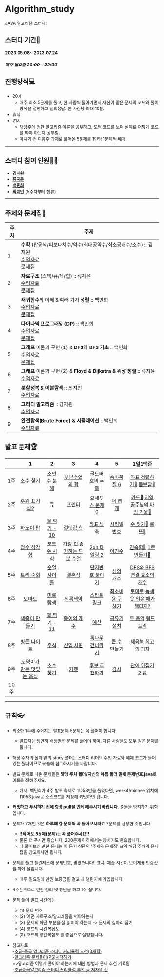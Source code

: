 # Algorithm_study
JAVA 알고리즘 스터디!

## 스터디 기간🚀
#### 2023.05.08~ 2023.07.24
##### 매주 월요일 20:00 ~ 22:00

## 진행방식💻
- 20시
	- 매주 최소 5문제를 풀고, 한 사람씩 돌아가면서 자신이 맡은 문제의 코드와 풀이 방식을 설명하고 질의응답. 한 사람당 최대 10분. 
- 휴식
- 21시
	- 해당주에 정한 알고리즘 이론을 공부하고, 모범 코드를 보며 실제로 어떻게 코드를 짜야 하는지 공부함.
	- 마치기 전 다음주 과제로 풀어올 5문제를 1인당 1문제씩 배정

---
## 스터디 참여 인원👩‍💻
- [**김지원**](https://github.com/kiwijomn)
- [**류지윤**](https://github.com/Ryujy)
- [**백민희**](https://github.com/minheebaek)
- [**최지인**](https://github.com/matchajellyy) (5주차부터 합류)

---

## 주제와 문제집📖
| 주차 | 주제                                                                                                                                                                                                                                                                                                                         |
|---|----------------------------------------------------------------------------------------------------------------------------------------------------------------------------------------------------------------------------------------------------------------------------------------------------------------------------|
| 1  | **수학** (합공식/피보나치수/약수/최대공약수/최소공배수/소수) :: 김지원 <br>[수업자료](https://github.com/minheebaek/Algorithm_study/blob/main/week1/%EC%9E%90%EB%A3%8C/1%EC%A3%BC%EC%B0%A8%20%EB%B0%9C%ED%91%9C%EC%9E%90%EB%A3%8C.pdf)<br>[문제집](https://www.acmicpc.net/workbook/view/8997)                                                               |
| 2  | **자료구조** (스택/큐/덱/힙) :: 류지윤<br>[수업자료](https://github.com/minheebaek/Algorithm_study/blob/main/week2/%EC%9E%90%EB%A3%8C/%EC%9E%90%EB%B0%94%EC%95%8C%EA%B3%A0%EB%A6%AC%EC%A6%98%EC%8A%A4%ED%84%B0%EB%94%94_%EC%9E%90%EB%A3%8C%EA%B5%AC%EC%A1%B0_2%EC%A3%BC%EC%B0%A8.pdf)<br>[문제집](https://www.acmicpc.net/workbook/view/8999) |
| 3  | **재귀함수**의 이해 & 여러 가지 **정렬** :: 백민희<br>[수업자료](https://github.com/minheebaek/Algorithm_study/blob/main/week3/%EC%9E%90%EB%A3%8C/%EC%95%8C%EA%B3%A0%EB%A6%AC%EC%A6%98%EC%8A%A4%ED%84%B0%EB%94%94_3%EC%A3%BC%EC%B0%A8_%EC%B5%9C%EC%A2%85.pdf)<br>[문제집](https://www.acmicpc.net/workbook/view/9000)                             |
| 4  | **다이나믹 프로그래밍 (DP)** :: 백민희<br>[수업자료](https://github.com/minheebaek/Algorithm_study/blob/main/week4/%EC%9E%90%EB%A3%8C/DP(%EB%8B%A4%EC%9D%B4%EB%82%98%EB%AF%B9%20%ED%94%84%EB%A1%9C%EA%B7%B8%EB%9E%98%EB%B0%8D)_%EC%B5%9C%EC%A2%85.pdf)<br>[문제집](https://www.acmicpc.net/workbook/view/9001)                                |
| 5  | **그래프** 이론과 구현 (1) & **DFS와 BFS 기초** :: 백민희<br>[수업자료](https://github.com/minheebaek/Algorithm_study/blob/main/week5/%EC%9E%90%EB%A3%8C/%EA%B7%B8%EB%9E%98%ED%94%84%2CDFS%2CBFS.pdf)<br>[문제집](https://www.acmicpc.net/workbook/view/9003)                                                                                                                                                                                                               |
| 6  | **그래프** 이론과 구현 (2) & **Floyd & Dijkstra & 위상 정렬** :: 류지윤<br>[수업자료]()                                                                                                                                                                                                                                                       |
| 7  | **분할정복 & 이분탐색** :: 최지인 <br>[수업자료]()                                                                                                                                                                                                                                                                                        |
| 8  | **그리디 알고리즘** :: 김지원 <br>[수업자료]()                                                                                                                                                                                                                                                                                           |
| 9  | **완전탐색(Brute Force) & 시뮬레이션** :: 백민희 <br>[수업자료]()                                                                                                                                                                                                                                                                          |

## 발표 문제🏆

|        |                      1                       |                         2                         |                          3                          |                           4                           |                         5                         |                          1일1백준                          |
| :----: | :------------------------------------------: | :-----------------------------------------------: | :-------------------------------------------------: | :---------------------------------------------------: | :-----------------------------------------------: | :------------------------------------------------------: |
| 1주  | [소수 찾기](https://www.acmicpc.net/problem/1978) | [소인수 분해](https://www.acmicpc.net/problem/11653) | [부분수열의 합](https://www.acmicpc.net/problem/1182) | [골드바흐의 추측](https://www.acmicpc.net/problem/9020) | [숨바꼭질 6](https://www.acmicpc.net/problem/17087) | [좌표 정렬하기🥈](https://www.acmicpc.net/problem/11650) [듣보잡🥈](https://www.acmicpc.net/problem/1764) |
| 2주  | [후위 표기식2](https://www.acmicpc.net/problem/1935)| [큐](https://www.acmicpc.net/problem/10845) | [프린터](https://programmers.co.kr/learn/courses/30/lessons/42587)| [요세푸스 문제 0](https://www.acmicpc.net/problem/11866)  |  [더 맵게](https://programmers.co.kr/learn/courses/30/lessons/42626) |    [카드🥈](https://www.acmicpc.net/problem/11652) [지영 공주님의 마법 거울🥉](https://www.acmicpc.net/problem/11586)  |
| 3주  | [하노이 탑](https://www.acmicpc.net/problem/1914) | [별 찍기 - 10](https://www.acmicpc.net/problem/2447) | [절댓값 힙](https://www.acmicpc.net/problem/11286) | [좌표 압축](https://www.acmicpc.net/problem/18870) | [시리얼 번호](https://www.acmicpc.net/problem/1431) | [수 찾기🥈](https://www.acmicpc.net/problem/1920) [로또🥈](https://www.acmicpc.net/problem/6603)                                                             |
| 4주  | [정수 삼각형](https://www.acmicpc.net/problem/1932) | [포도주 시식](https://www.acmicpc.net/problem/2156) | [가장 긴 증가하는 부분 수열](https://www.acmicpc.net/problem/11053) | [2xn 타일링 2](https://www.acmicpc.net/problem/11727) | [이친수](https://www.acmicpc.net/problem/2193) | [연속합🥈](https://www.acmicpc.net/problem/1912) [1로 만들기🥈](https://www.acmicpc.net/problem/1463) | 
| 5주  | [트리 순회](https://www.acmicpc.net/problem/1991) | [순열 사이클](https://www.acmicpc.net/problem/10451) | [결혼식](https://www.acmicpc.net/problem/5567) | [단지번호 붙이기](https://www.acmicpc.net/problem/2667) | [섬의 개수](https://www.acmicpc.net/problem/4963) | [DFS와 BFS](https://www.acmicpc.net/problem/1991) [연결 요소의 개수](https://www.acmicpc.net/problem/11724) |
| 6주  | [토마토](https://www.acmicpc.net/problem/7576) | [미로 탐색](https://www.acmicpc.net/problem/2178) | [적록색약](https://www.acmicpc.net/problem/10026) | [스타트링크](https://www.acmicpc.net/problem/5014)  |  [최소비용 구하기](https://www.acmicpc.net/problem/1916)| [토마토](https://www.acmicpc.net/problem/7569) [녹색 옷 입은 애가 젤다지?](https://www.acmicpc.net/problem/4485) |
| 7주  | [색종이 만들기](https://www.acmicpc.net/problem/2630) | [별 찍기 - 11](https://www.acmicpc.net/problem/2448) | [종이의 개수](https://www.acmicpc.net/problem/1780) | [예산](https://www.acmicpc.net/problem/2512) | [공유기 설치](https://www.acmicpc.net/problem/2110)    | [두 용액](https://www.acmicpc.net/problem/2470) [쿼드트리](https://www.acmicpc.net/problem/1992) |
| 8주  | [병든 나이트](https://www.acmicpc.net/problem/1783) | [주식](https://www.acmicpc.net/problem/11501) | [신입 사원](https://www.acmicpc.net/problem/1946) | [통나무 건너뛰기](https://www.acmicpc.net/problem/11497) | [큰 수 만들기](https://programmers.co.kr/learn/courses/30/lessons/42883)  | [체육복](https://programmers.co.kr/learn/courses/30/lessons/42862) [최고의 피자](https://www.acmicpc.net/problem/5545) |
| 9주  | [도영이가 만든 맛있는 음식](https://www.acmicpc.net/problem/2961) |  [소수 찾기](https://programmers.co.kr/learn/courses/30/lessons/42839) | [카펫](https://programmers.co.kr/learn/courses/30/lessons/42842) | [후보 추천하기](https://www.acmicpc.net/problem/1713)  | [감시](https://www.acmicpc.net/problem/15683)  | [단어 뒤집기 2](https://www.acmicpc.net/problem/17143) [뱀](https://www.acmicpc.net/problem/3190) |
| 10주 |                                              |                                                   |                                                     |                                                       |                                                   |                                                          |


---
## 규칙👓
- 최소한 1주에 주어지는 발표문제 5문제는 꼭 풀어야 합니다.
	- 발표자는 당연히 배정받은 문제를 풀어야 하며, 다른 사람들도 모두 같은 문제를 풉니다. 
- 해당 주차의 폴더 밑의 study 폴더는 스터디 리더의 수업 자료와 예제 코드가 들어 있는 폴더이므로 복습에 참고하시기를 바랍니다.
- 발표 문제로 나온 문제들은 **해당 주차 폴더/자신의 이름 폴더 밑에 문제번호.java**로 이름을 정해주세요.
	- 예시: 백민희가 4주 발표 숙제로 11053번을 풀었다면, week4/minhee 위치에 11053.java로 소스코드를 저장해 커밋하면 됩니다. 	
	
- **커밋하고 푸시하기 전에 항상 pull을 먼저 해주시기 바랍니다.** 충돌을 방지하기 위함입니다. 
- 문제가 7개인 것은 **하루에 한 문제씩 꼭 풀어보시라고** 7문제를 선정한 것입니다.
  	
  - **!!적어도 5문제(문제)는 꼭 풀어주세요!!**
  - 물론 더 푸시면 좋습니다. 200문제 이하에서는 양치기도 중요합니다. 
  - 더 풀어보실 만한 문제는 이 문서 상단의 '주제와 문제집' 표의 해당 주차의 문제집을 참고하시면 됩니다.
	
	
- 문제를 풀고 챌린저스에 문제번호, 맞았습니다!! 표시, 제출 시간이 보이게끔 인증샷을 찍어 올립니다. 
	- 매주 일요일에 만원 보증금을 걸고 새 챌린지에 가입합니다. 
  
- 4주간격으로 인원 정리 및 충원을 하고 1주 쉽니다. 

- 문제 풀이 발표 시간에는 
	- (1) 문제 번호
	- (2) 어떤 자료구조/알고리즘을 써야하는지
	- (3) 문제의 어떤 부분을 잘 읽어야 하는지 -> 문제의 실마리 잡기
	- (4) 코드의 시간복잡도
	- (5) 코드의 공간복잡도
	를 중심으로 설명합니다.


- 참고자료<br>
  -[초급-중급 알고리즘 스터디 커리큘럼 추천(3개월)](https://dev-dain.tistory.com/155#:~:text=1.%20%EC%8A%A4%ED%84%B0%EB%94%94%20%EA%B5%AC%EC%84%B1%EB%B0%A9%EC%8B%9D&text=%EC%B2%98%EC%9D%8C%201%EC%8B%9C%EA%B0%84%20%EB%8F%99%EC%95%88%EC%9D%80,%ED%95%A8%EA%BB%98%20%EC%86%8C%EA%B0%9C%ED%95%B4%EB%8F%84%20%EB%AC%B4%EB%B0%A9%ED%95%98%EB%8B%A4)<br>
  -[알고리즘 문제풀이(PS)시작하기](https://plzrun.tistory.com/entry/%EC%95%8C%EA%B3%A0%EB%A6%AC%EC%A6%98-%EB%AC%B8%EC%A0%9C%ED%92%80%EC%9D%B4PS-%EC%8B%9C%EC%9E%91%ED%95%98%EA%B8%B0) <br>
=>알고리즘 어떻게 풀어야 하는지에 대한 방법과 문제 추천 기록됨<br>
  -[초급중급알고리즘 스터디 커리큘럼 추천 글 저자의 깃](https://github.com/dev-dain/Dukgorithm)
  

